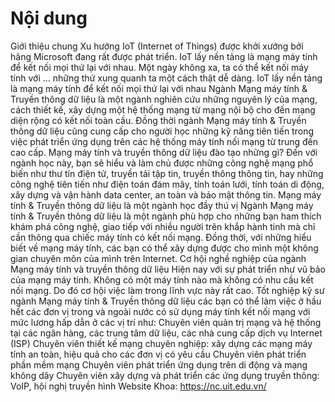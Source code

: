 # Nội dung

Giới thiệu chung
Xu hướng IoT (Internet of Things) được khởi xướng bởi hãng Microsoft đang rất được phát triển. IoT lấy nền tảng là mạng máy tính để kết nối mọi thứ lại với nhau. Một ngày không xa, ta có thể kết nối máy tính với … những thứ xung quanh ta một cách thật dễ dàng.
IoT lấy nền tảng là mạng máy tính để kết nối mọi thứ lại với nhau
Ngành Mạng máy tính & Truyền thông dữ liệu là một ngành nghiên cứu những nguyên lý của mạng, cách thiết kế, xây dựng một hệ thống mạng từ mạng nội bộ cho đến mạng diện rộng có kết nối toàn cầu. Đồng thời ngành Mạng máy tính & Truyền thông dữ liệu cũng cung cấp cho người học những kỹ năng tiên tiến trong việc phát triển ứng dụng trên các hệ thống máy tính nối mạng từ trung đến cao cấp.
Mạng máy tính và truyền thông dữ liệu đào tạo những gì?
Đến với ngành học này, bạn sẽ hiểu và làm chủ được những công nghệ mạng phổ biến như thư tín điện tử, truyền tải tập tin, truyền thông thông tin, hay những công nghệ tiên tiến như điện toán đám mây, tính toán lưới, tính toán di động, xây dựng và vận hành data center, an toàn và bảo mật thông tin.
Mạng máy tính & Truyền thông dữ liệu là một ngành học đầy thú vị
Ngành Mạng máy tính & Truyền thông dữ liệu là một ngành phù hợp cho những bạn ham thích khám phá công nghệ, giao tiếp với nhiều người trên khắp hành tinh mà chỉ cần thông qua chiếc máy tính có kết nối mạng. Đồng thời, với những hiểu biết về mạng máy tính, các bạn có thể xây dựng được cho mình một không gian chuyên môn của mình trên Internet.
Cơ hội nghề nghiệp của ngành Mạng máy tính và truyền thông dữ liệu
Hiện nay với sự phát triển như vũ bảo của mạng máy tính. Không có một máy tính nào mà không có nhu cầu kết nối mạng. Do đó cơ hội việc làm trong lĩnh vực này rất cao. Tốt nghiệp kỹ sư ngành Mạng máy tính & Truyền thông dữ liệu các bạn có thể làm việc ở hầu hết các đơn vị trong và ngoài nước có sử dụng máy tính kết nối mạng với mức lương hấp dẫn ở các vị trí như:
Chuyên viên quản trị mạng và hệ thống tại các ngân hàng, các trung tâm dữ liệu, các nhà cung cấp dịch vụ Internet (ISP)
Chuyên viên thiết kế mạng chuyên nghiệp: xây dựng các mạng máy tính an toàn, hiệu quả cho các đơn vị có yêu cầu
Chuyên viên phát triển phần mềm mạng
Chuyên viên phát triển ứng dụng trên di động và mạng không dây
Chuyên viên xây dựng và phát triển các ứng dụng truyền thông: VoIP, hội nghị truyền hình
Website Khoa:
https://nc.uit.edu.vn/